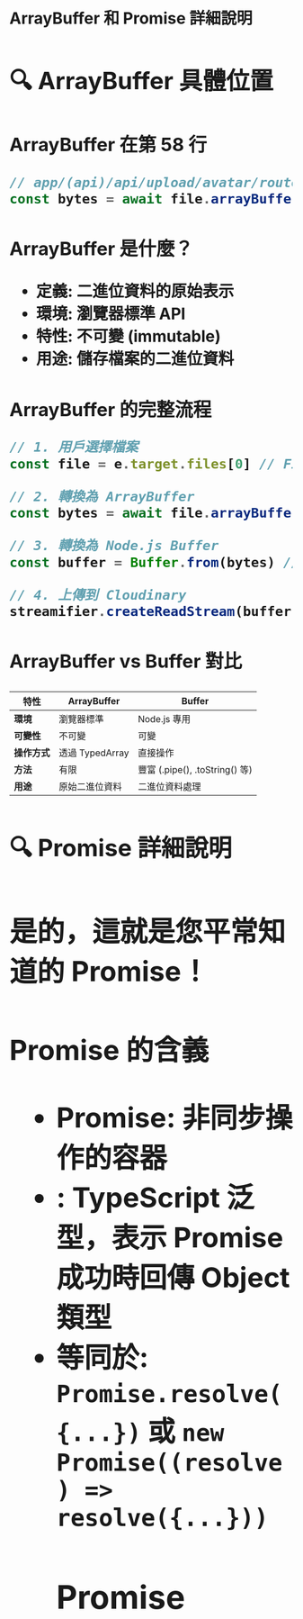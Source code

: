 # ArrayBuffer 和 Promise<Object> 詳細說明

## 🔍 ArrayBuffer 具體位置

### **ArrayBuffer 在第 58 行**
```javascript
// app/(api)/api/upload/avatar/route.js 第 58 行
const bytes = await file.arrayBuffer() // ← ArrayBuffer 在這裡
```

### **ArrayBuffer 是什麼？**
- **定義**: 二進位資料的原始表示
- **環境**: 瀏覽器標準 API
- **特性**: 不可變 (immutable)
- **用途**: 儲存檔案的二進位資料

### **ArrayBuffer 的完整流程**
```javascript
// 1. 用戶選擇檔案
const file = e.target.files[0] // File 物件

// 2. 轉換為 ArrayBuffer
const bytes = await file.arrayBuffer() // ← 這裡是 ArrayBuffer

// 3. 轉換為 Node.js Buffer
const buffer = Buffer.from(bytes) // ← 將 ArrayBuffer 轉為 Buffer

// 4. 上傳到 Cloudinary
streamifier.createReadStream(buffer).pipe(uploadStream)
```

### **ArrayBuffer vs Buffer 對比**
| 特性 | ArrayBuffer | Buffer |
|------|-------------|--------|
| **環境** | 瀏覽器標準 | Node.js 專用 |
| **可變性** | 不可變 | 可變 |
| **操作方式** | 透過 TypedArray | 直接操作 |
| **方法** | 有限 | 豐富 (.pipe(), .toString() 等) |
| **用途** | 原始二進位資料 | 二進位資料處理 |

## 🔍 Promise<Object> 詳細說明

### **是的，這就是您平常知道的 Promise！**

### **Promise<Object> 的含義**
- **Promise**: 非同步操作的容器
- **<Object>**: TypeScript 泛型，表示 Promise 成功時回傳 Object 類型
- **等同於**: `Promise.resolve({...})` 或 `new Promise((resolve) => resolve({...}))`

### **Promise<Object> 的使用方式**

#### 方式 1: async/await
```javascript
const result = await deleteImage('image_id')
// result 是 Object 類型
console.log(result) // { result: "ok", ... }
```

#### 方式 2: .then()
```javascript
deleteImage('image_id').then(result => {
  // result 是 Object 類型
  console.log(result) // { result: "ok", ... }
})
```

### **Promise<Object> 的實際範例**

#### 在 lib/cloudinary.js 中：
```javascript
export async function deleteImage(publicId) {
  try {
    const result = await cloudinary.uploader.destroy(publicId)
    // result 是 Object，例如: { result: "ok" }
    return result // 回傳 Promise<Object>
  } catch (error) {
    throw error // 回傳 Promise<Error>
  }
}
```

#### 在其他地方使用：
```javascript
// 使用 async/await
const deleteResult = await deleteImage('avatars/user_123')
console.log(deleteResult) // { result: "ok" }

// 使用 .then()
deleteImage('avatars/user_123').then(result => {
  console.log(result) // { result: "ok" }
}).catch(error => {
  console.error(error) // 錯誤處理
})
```

## 📊 完整的資料轉換流程

```
用戶選擇檔案
    ↓
File 物件 (瀏覽器)
    ↓ file.arrayBuffer()
ArrayBuffer (二進位資料) ← 第 58 行
    ↓ Buffer.from()
Buffer (Node.js 二進位物件)
    ↓ streamifier.createReadStream()
Readable Stream
    ↓ .pipe()
Cloudinary Upload Stream
    ↓ 上傳完成
Promise<Object> ← 回傳結果
    ↓ await 或 .then()
Object (結果資料)
```

## 💡 關鍵概念總結

### **ArrayBuffer**
- **位置**: `const bytes = await file.arrayBuffer()` (第 58 行)
- **作用**: 將 File 物件轉換為二進位資料
- **特性**: 瀏覽器標準，不可變

### **Promise<Object>**
- **含義**: 就是您平常知道的 Promise
- **<Object>**: 表示成功時回傳 Object 類型
- **使用**: `await` 或 `.then()` 都可以

### **為什麼需要這些轉換？**
1. **File → ArrayBuffer**: 瀏覽器 API 需要
2. **ArrayBuffer → Buffer**: Node.js API 需要
3. **Promise<Object>**: 非同步操作的回傳格式

## 🎯 實際測試

當您上傳圖片時，可以在 Console 中看到：
```javascript
// ArrayBuffer 的資訊
console.log('bytes:', bytes) // ArrayBuffer { byteLength: 12345 }

// Promise<Object> 的結果
console.log('uploadResult:', uploadResult) // { public_id: "...", secure_url: "..." }
```

這些都是您平常熟悉的 JavaScript 概念，只是在不同環境中的應用！

